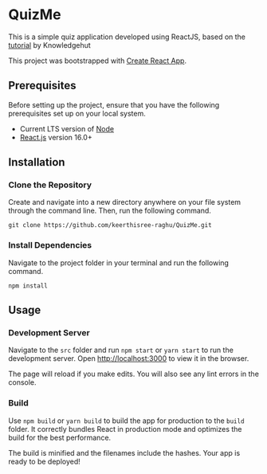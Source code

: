 # QuizMe

This is a simple quiz application developed using ReactJS, based on the [tutorial](https://www.youtube.com/watch?v=aq-fCtg_gG4) by Knowledgehut

This project was bootstrapped with [Create React App](https://github.com/facebook/create-react-app).

## Prerequisites

Before setting up the project, ensure that you have the following prerequisites set up on your local system.

* Current LTS version of [Node](https://nodejs.org/en/)
* [React.js](https://reactjs.org/) version 16.0+

## Installation

### Clone the Repository

Create and navigate into a new directory anywhere on your file system through the command line. Then, run the following command.

```shell
git clone https://github.com/keerthisree-raghu/QuizMe.git
```

### Install Dependencies

Navigate to the project folder in your terminal and run the following command.

```shell
npm install
```

## Usage

### Development Server

Navigate to the `src` folder and run `npm start` or `yarn start` to run the development server. Open [http://localhost:3000](http://localhost:3000) to view it in the browser.

The page will reload if you make edits. You will also see any lint errors in the console.

### Build

Use `npm build` or `yarn build` to build the app for production to the `build` folder. It correctly bundles React in production mode and optimizes the build for the best performance.

The build is minified and the filenames include the hashes.
Your app is ready to be deployed!
